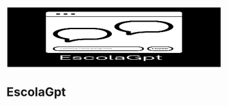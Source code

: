<p align="center">
  <img width="500" height="140" alt="EscolaGpt" src="img/EscolaGpt.png">
</p>

# EscolaGpt
